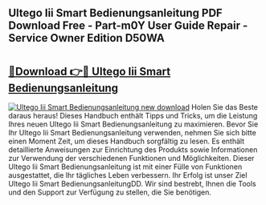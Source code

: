 ## Ultego Iii Smart Bedienungsanleitung PDF Download Free - Part-m0Y User Guide Repair - Service Owner Edition D50WA

# <h2><a href="http://df07dg.blite.top/?on=Ultego+Iii+Smart+Bedienungsanleitung">🔗Download 👉🔴 Ultego Iii Smart Bedienungsanleitung</a></h2>

[![Ultego Iii Smart Bedienungsanleitung new download](https://i.imgur.com/lujVjoI.png)](http://df07dg.blite.top/?on=Ultego+Iii+Smart+Bedienungsanleitung)
Holen Sie das Beste daraus heraus! Dieses Handbuch enthält Tipps und Tricks, um die Leistung Ihres neuen Ultego Iii Smart Bedienungsanleitung zu maximieren. Bevor Sie Ihr Ultego Iii Smart Bedienungsanleitung verwenden, nehmen Sie sich bitte einen Moment Zeit, um dieses Handbuch sorgfältig zu lesen. Es enthält detaillierte Anweisungen zur Einrichtung des Produkts sowie Informationen zur Verwendung der verschiedenen Funktionen und Möglichkeiten. Dieser Ultego Iii Smart Bedienungsanleitung ist mit einer Fülle von Funktionen ausgestattet, die Ihr tägliches Leben verbessern. Ihr Erfolg ist unser Ziel Ultego Iii Smart BedienungsanleitungDD. Wir sind bestrebt, Ihnen die Tools und den Support zur Verfügung zu stellen, die Sie benötigen.

